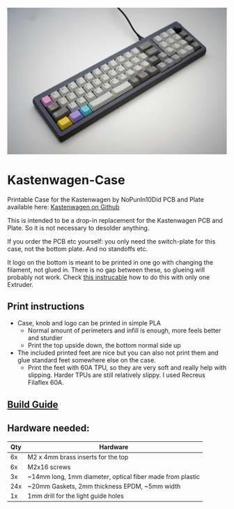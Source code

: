 ![DSCF7331.jpg](BuildGuide/Kastenwagen%20Build%20Guide%20b80c3be0004547f0919189ceea761d22/DSCF7331.jpg)

# Kastenwagen-Case
Printable Case for the Kastenwagen by NoPunIn10Did
PCB and Plate available here: [Kastenwagen on Github](https://github.com/nopunin10did/kastenwagen)

This is intended to be a drop-in replacement for the Kastenwagen PCB and Plate. So it is not necessary to desolder anything. 

If you order the PCB etc yourself: you only need the switch-plate for this case, not the bottom plate. And no standoffs etc.

It logo on the bottom is meant to be printed in one go with changing the filament, not glued in. There is no gap between these, so glueing will probably not work. Check [this instrucable](https://www.instructables.com/Poor-Mans-MMU-Multicolor-Printing-With-Single-Extr/) how to do this with only one Extruder.

## Print instructions
- Case, knob and logo can be printed in simple PLA
  - Normal amount of perimeters and infill is enough, more feels better and sturdier
  - Print the top upside down, the bottom normal side up
- The included printed feet are nice but you can also not print them and glue standard feet somewhere else on the case.
  - Print the feet with 60A TPU, so they are very soft and really help with slipping. Harder TPUs are still relatively slippy. I used Recreus
Filaflex 60A.

## __[Build Guide](https://github.com/Technofrikus/Kastenwagen-Case/tree/main/BuildGuide)__ 

## Hardware needed:
| Qty  | Hardware |
| ------------- | ------------- |
| 6x  | M2 x 4mm brass inserts for the top |
| 6x  | M2x16 screws |
| 3x  | ~14mm long, 1mm diameter, optical fiber made from plastic |
| 24x  | ~20mm Gaskets, 2mm thickness EPDM, ~5mm width |
| 1x  | 1mm drill for the light guide holes |
